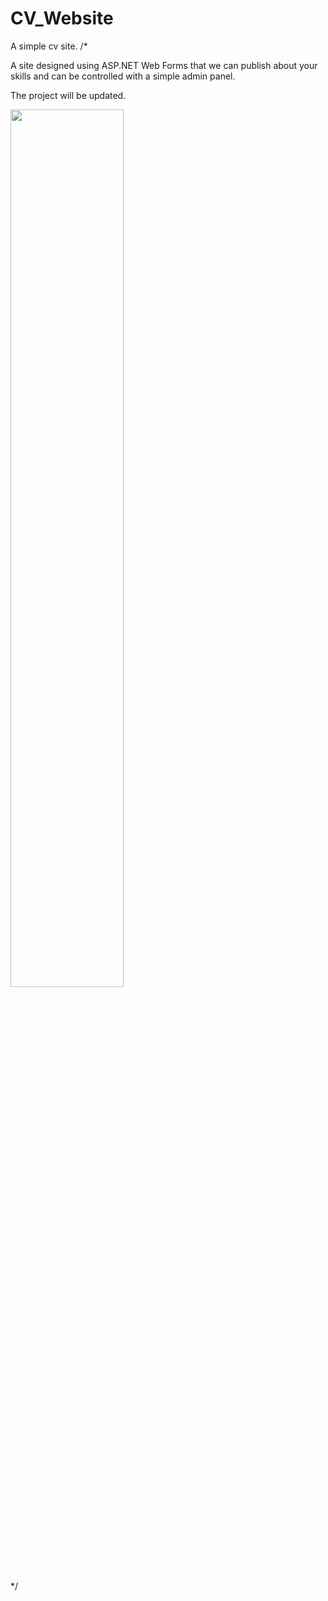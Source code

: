 # CV_Website
A simple cv site.
/* 


A site designed using ASP.NET Web Forms that we can publish about your skills and can be controlled with a simple admin panel.

The project will be updated.

 <img src="https://i.hizliresim.com/d4i5kuz.gif" align="center" style="width: 60%" />



*/
